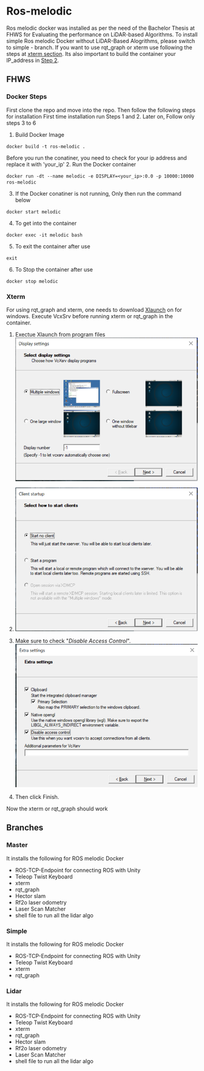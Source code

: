 # Ros-melodic
Ros melodic docker was installed as per the need of the Bachelor Thesis at FHWS for Evaluating the performance on LiDAR-based Algorithms. 
To install simple Ros melodic Docker without LiDAR-Based Alogrithms, please switch to simple - branch. If you want to use rqt_graph or xterm use following the steps at [xterm section](#xterm). Its also important to build the container your IP_address in [Step 2](#docker-steps). 

## FHWS

### Docker Steps
First clone the repo and move into the repo. Then follow the following steps for installation
First time installation run Steps 1 and 2. Later on, Follow only steps 3 to 6 

1. Build Docker Image
```
docker build -t ros-melodic .
```
Before you run the conatiner, you need to check for your ip address and replace it with 'your_ip' 
2. Run the Docker container 
```
docker run -dt --name melodic -e DISPLAY=<your_ip>:0.0 -p 10000:10000 ros-melodic
```
3. If the Docker conatiner is not running, Only then run the command below
```
docker start melodic
```
4. To get into the container  
```
docker exec -it melodic bash
```
5. To exit the container after use
  ```
  exit
  ```
6. To Stop the container after use
  ```
  docker stop melodic
  ```
### Xterm
For using rqt_graph and xterm, one needs to download [Xlaunch](https://sourceforge.net/projects/vcxsrv/) on for windows. Execute VcxSrv before running xterm or rqt_graph in the container. 
1. Exectue Xlaunch from program files  
![Exectue Xlaunch](https://github.com/sohanjs111/Ros-melodic/blob/master/Images/vcxsrv.PNG)

2. ![click next](https://github.com/sohanjs111/Ros-melodic/blob/master/Images/vcxsrv2.PNG)

3. Make sure to check "*Disable Access Control*".
![click next](https://github.com/sohanjs111/Ros-melodic/blob/master/Images/vcxsrv3.PNG)

4. Then click Finish. 

Now the xterm or rqt_graph should work
## Branches 
### Master 
It installs the following for ROS melodic Docker 
* ROS-TCP-Endpoint for connecting ROS with Unity 
* Teleop Twist Keyboard
* xterm
* rqt_graph
* Hector slam 
* Rf2o laser odometry
* Laser Scan Matcher 
* shell file to run all the lidar algo

### Simple 
It installs the following for ROS melodic Docker 
* ROS-TCP-Endpoint for connecting ROS with Unity 
* Teleop Twist Keyboard
* xterm
* rqt_graph

### Lidar 
It installs the following for ROS melodic Docker 
* ROS-TCP-Endpoint for connecting ROS with Unity 
* Teleop Twist Keyboard
* xterm
* rqt_graph
* Hector slam 
* Rf2o laser odometry
* Laser Scan Matcher 
* shell file to run all the lidar algo
